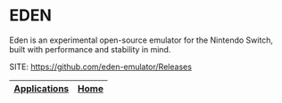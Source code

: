 # EDEN

 Eden is an experimental open-source emulator for the Nintendo Switch, built with performance and stability in mind.

 SITE: https://github.com/eden-emulator/Releases

 | [Applications](https://portable-linux-apps.github.io/apps.html) | [Home](https://portable-linux-apps.github.io)
 | --- | --- |
